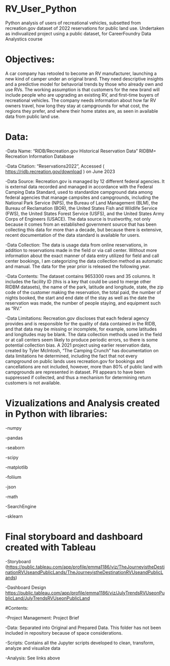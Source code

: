 # RV_User_Python

Python analysis of users of recreational vehicles, subsetted from recreation.gov dataset of 2022 reservations for public land use. Undertaken as indivualized project using a public dataset, for CareerFoundry Data Analystics course

# Objectives:

A car company has retooled to become an RV manufacturer, launching a new kind of camper under an original brand. They need descriptive insights and a predictive model for behavorial trends by those who already own and use RVs. The working assumption is that customers for the new brand will include people who are upgrading an existing RV, and first-time buyers of recreational vehicles. The company needs information about how far RV owners travel, how long they stay at campgrounds for what cost, the regions they prefer, and where their home states are, as seen in available data from public land use.

# Data:

-Data Name: “RIDB/Recreation.gov Historical Reservation Data” RIDBM= Recreation Information Database

-Data Citation: “Reservations2022”, Accessed ( https://ridb.recreation.gov/download ) on June 2023

-Data Source: Recreation.gov is managed by 12 different federal agencies. It is external data recorded and managed in accordance with the Federal Camping Data Standard, used to standardize campground data among federal agencies that manage campsites and campgrounds, including the National Park Service (NPS), the Bureau of Land Management (BLM), the Bureau of Reclamation (BOR), the United States Fish and Wildlife Service (FWS), the United States Forest Service (USFS), and the United States Army Corps of Engineers (USACE). The data source is trustworthy, not only because it comes from an established government source that has been collecting this data for more than a decade, but because there is extensive, recent documentation of the data standard is available for users.

-Data Collection: The data is usage data from online reservations, in addition to reservations made in the field or via call center. 
Without more information about the exact manner of data entry utilized for field and call center bookings, I am categorizing the data collection method as automatic and manual. 
The data for the year prior is released the following year. 

-Data Contents: The dataset contains 9653300 rows and 35 columns. It includes the facility ID (this is a key that could be used to merge other RIDBM datasets), 
the name of the park, latitude and longitude, state, the zip code of the customer making the reservation, the total paid, the number of nights booked, the start and end date of the stay 
as well as the date the reservation was made, the number of people staying, and equipment such as “RV.” 

-Data Limitations: Recreation.gov discloses that each federal agency provides and is responsible for the quality of data contained in the RIDB, and that data may be missing or incomplete, 
for example, some latitudes and longitudes may be blank. The data collection methods used in the field or at call centers seem likely to produce periodic errors, 
so there is some potential collection bias. A 2021 project using earlier reservation data, created by Tyler McIntosh, “The Camping Crunch” has documentation on data limitations he determined, 
including the fact that not every campground on public lands uses recreation.gov for bookings and cancellations are not included, however, more than 80% of public land with campgrounds are represented in dataset. PII appears to have been suppressed if collected, and thus a mechanism for determining return customers is not available.


# Vizualizations and Analysis created in Python with libraries:

-numpy

-pandas

-seaborn

-scipy

-matplotlib

-foliium

-json

-math

-SearchEngine

-sklearn

# Final storyboard and dashboard created with Tableau

-Storyboard (https://public.tableau.com/app/profile/emma1186/viz/TheJourneyistheDestinationRVUseandPublicLands/TheJourneyistheDestinationRVUseandPublicLands)


-Dashboard Design https://public.tableau.com/app/profile/emma1186/viz/JulyTrendsRVUseonPublicLand/JulyTrendsRVUseonPublicLand

#Contents:

-Project Management: Project Brief

-Data: Separated into Original and Prepared Data. This folder has not been included in repository because of space considerations.

-Scripts: Contains all the Jupyter scripts developed to clean, transform, analyze and visualize data

-Analysis: See links above
